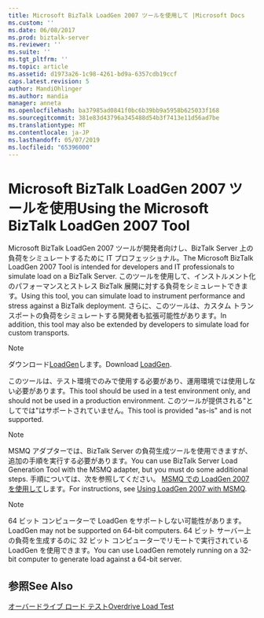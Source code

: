 ```yaml
---
title: Microsoft BizTalk LoadGen 2007 ツールを使用して |Microsoft Docs
ms.custom: ''
ms.date: 06/08/2017
ms.prod: biztalk-server
ms.reviewer: ''
ms.suite: ''
ms.tgt_pltfrm: ''
ms.topic: article
ms.assetid: d1973a26-1c98-4261-bd9a-6357cdb19ccf
caps.latest.revision: 5
author: MandiOhlinger
ms.author: mandia
manager: anneta
ms.openlocfilehash: ba37985ad0841f0bc6b39bb9a5958b625033f168
ms.sourcegitcommit: 381e83d43796a345488d54b3f7413e11d56ad7be
ms.translationtype: MT
ms.contentlocale: ja-JP
ms.lasthandoff: 05/07/2019
ms.locfileid: "65396000"
---
```

# <a name="using-the-microsoft-biztalk-loadgen-2007-tool"></a><span data-ttu-id="80c98-102">Microsoft BizTalk LoadGen 2007 ツールを使用</span><span class="sxs-lookup"><span data-stu-id="80c98-102">Using the Microsoft BizTalk LoadGen 2007 Tool</span></span>
<span data-ttu-id="80c98-103">Microsoft BizTalk LoadGen 2007 ツールが開発者向けし、BizTalk Server 上の負荷をシミュレートするために IT プロフェッショナル。</span><span class="sxs-lookup"><span data-stu-id="80c98-103">The Microsoft BizTalk LoadGen 2007 Tool is intended for developers and IT professionals to simulate load on a BizTalk Server.</span></span> <span data-ttu-id="80c98-104">このツールを使用して、インストルメント化のパフォーマンスとストレス BizTalk 展開に対する負荷をシミュレートできます。</span><span class="sxs-lookup"><span data-stu-id="80c98-104">Using this tool, you can simulate load to instrument performance and stress against a BizTalk deployment.</span></span> <span data-ttu-id="80c98-105">さらに、このツールは、カスタム トランスポートの負荷をシミュレートする開発者も拡張可能性があります。</span><span class="sxs-lookup"><span data-stu-id="80c98-105">In addition, this tool may also be extended by developers to simulate load for custom transports.</span></span>  
  
> [!NOTE]
>  <span data-ttu-id="80c98-106">ダウンロード[LoadGen](https://www.microsoft.com/download/details.aspx?id=14925)します。</span><span class="sxs-lookup"><span data-stu-id="80c98-106">Download [LoadGen](https://www.microsoft.com/download/details.aspx?id=14925).</span></span> 
  
 <span data-ttu-id="80c98-107">このツールは、テスト環境でのみで使用する必要があり、運用環境では使用しない必要があります。</span><span class="sxs-lookup"><span data-stu-id="80c98-107">This tool should be used in a test environment only, and should not be used in a production environment.</span></span> <span data-ttu-id="80c98-108">このツールが提供される"としてでは"はサポートされていません。</span><span class="sxs-lookup"><span data-stu-id="80c98-108">This tool is provided "as-is" and is not supported.</span></span>  
  
> [!NOTE]
>  <span data-ttu-id="80c98-109">MSMQ アダプターでは、BizTalk Server の負荷生成ツールを使用できますが、追加の手順を実行する必要があります。</span><span class="sxs-lookup"><span data-stu-id="80c98-109">You can use BizTalk Server Load Generation Tool with the MSMQ adapter, but you must do some additional steps.</span></span> <span data-ttu-id="80c98-110">手順については、次を参照してください。 [MSMQ での LoadGen 2007 を使用して](../core/using-loadgen-2007-with-msmq.md)します。</span><span class="sxs-lookup"><span data-stu-id="80c98-110">For instructions, see [Using LoadGen 2007 with MSMQ](../core/using-loadgen-2007-with-msmq.md).</span></span>  
  
> [!NOTE]
>  <span data-ttu-id="80c98-111">64 ビット コンピューターで LoadGen をサポートしない可能性があります。</span><span class="sxs-lookup"><span data-stu-id="80c98-111">LoadGen may not be supported on 64-bit computers.</span></span> <span data-ttu-id="80c98-112">64 ビット サーバー上の負荷を生成するのに 32 ビット コンピューターでリモートで実行されている LoadGen を使用できます。</span><span class="sxs-lookup"><span data-stu-id="80c98-112">You can use LoadGen remotely running on a 32-bit computer to generate load against a 64-bit server.</span></span>  
  
## <a name="see-also"></a><span data-ttu-id="80c98-113">参照</span><span class="sxs-lookup"><span data-stu-id="80c98-113">See Also</span></span>  
 [<span data-ttu-id="80c98-114">オーバードライブ ロード テスト</span><span class="sxs-lookup"><span data-stu-id="80c98-114">Overdrive Load Test</span></span>](../core/overdrive-load-test.md)